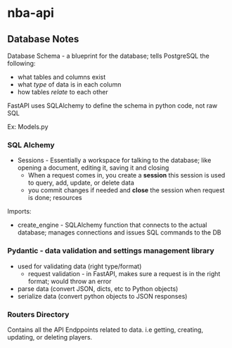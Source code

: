 # nba-api

## Database Notes

Database Schema - a blueprint for the database; tells PostgreSQL the following:

* what tables and columns exist
* what *type* of data is in each column
* how tables *relate* to each other

FastAPI uses SQLAlchemy to define the schema in python code, not raw SQL

Ex: Models.py

### SQL Alchemy

* Sessions - Essentially a workspace for talking to the database; like opening a document, editing it, saving it and closing
  * When a request comes in, you create a **session** this session is used to query, add, update, or delete data
  * you commit changes if needed and **close** the session when request is done; resources 

Imports:

* create_engine - SQLAlchemy function that connects to the actual database; manages connections and issues SQL commands to the DB

### Pydantic - data validation and settings management library

* used for validating data (right type/format)
  * request validation - in FastAPI, makes sure a request is in the right format; would throw an error
* parse data (convert JSON, dicts, etc to Python objects)
* serialize data (convert python objects to JSON responses)

### Routers Directory

Contains all the API Endppoints related to data. i.e getting, creating, updating, or deleting players.


